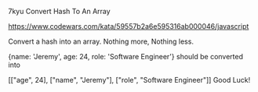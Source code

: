 7kyu Convert Hash To An Array

https://www.codewars.com/kata/59557b2a6e595316ab000046/javascript

Convert a hash into an array. Nothing more, Nothing less.

{name: 'Jeremy', age: 24, role: 'Software Engineer'}
should be converted into

[["age", 24], ["name", "Jeremy"], ["role", "Software Engineer"]]
Good Luck!